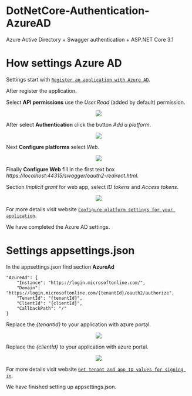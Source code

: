 # DotNetCore-Authentication-AzureAD

Azure Active Directory + Swagger authentication + ASP.NET Core 3.1

# How settings Azure AD

Settings start with <a href="https://docs.microsoft.com/en-us/azure/active-directory/develop/howto-create-service-principal-portal#register-an-application-with-azure-ad-and-create-a-service-principal" target="_blank">`Register an application with Azure AD`</a>.

After register the application. 

Select **API permissions** use the *User.Read* (added by default) permission.

<p align="center">
  <img src="https://drive.google.com/uc?export=view&id=12VOYMMo8XFSO1nXzCWJd0CCpYb4vlJWm"/>
</p>

After select **Authentication** click the button *Add a platform*.

<p align="center">
  <img src="https://drive.google.com/uc?export=view&id=1CguP-JhR2QVVLXB34IVYz9YP0NQYARkL"/>
</p>

Next **Configure platforms** select *Web*.

<p align="center">
  <img src="https://drive.google.com/uc?export=view&id=1t5Jzh6zW1t50KuQ8GSoIwxnQbUY5I_gf"/>
</p>

Finally **Configure Web** fill in the first text box *https://localhost:44315/swagger/oauth2-redirect.html*. 

Section *Implicit grant* for web app, select *ID tokens* and *Access tokens*.

<p align="center">
  <img src="https://drive.google.com/uc?export=view&id=1r2hSHrY4Lg7ICepxQKGtUsfCO3a-egJ8"/>
</p>

For more details visit website <a href="https://docs.microsoft.com/en-us/azure/active-directory/develop/quickstart-configure-app-access-web-apis#configure-platform-settings-for-your-application" target="_blank">`Configure platform settings for your application`</a>.

We have completed the Azure AD settings.

# Settings appsettings.json

In the appsettings.json find section **AzureAd**

```
"AzureAd": {
    "Instance": "https://login.microsoftonline.com/",
    "Domain": "https://login.microsoftonline.com/{tenantId}/oauth2/authorize",
    "TenantId": "{tenantId}",
    "ClientId": "{clientId}",
    "CallbackPath": "/"
}
```
Replace the *{tenantId}* to your application with azure portal.

<p align="center">
  <img src="https://drive.google.com/uc?export=view&id=1oosClo4DyLxEpGFdrtsjtmSSr8fXowRl"/>
</p>

Replace the *{clientId}* to your application with azure portal.

<p align="center">
  <img src="https://prnt.sc/taznl4"/>
</p>

For more details visit website <a href="https://docs.microsoft.com/en-us/azure/active-directory/develop/howto-create-service-principal-portal#get-tenant-and-app-id-values-for-signing-in" target="_blank">`Get tenant and app ID values for signing in`</a>.

We have finished setting up appsettings.json.
